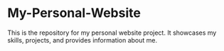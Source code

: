 # My-Personal-Website

This is the repository for my personal website project. It showcases my skills, projects, and provides information about me.
